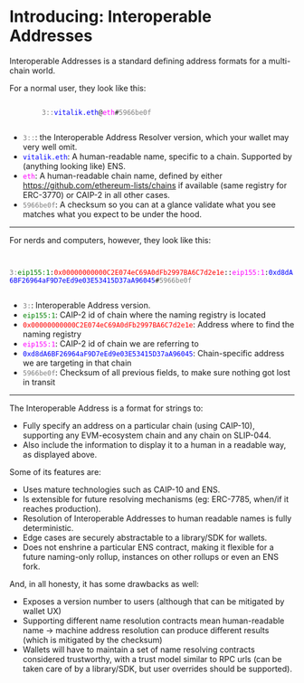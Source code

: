 Introducing: Interoperable Addresses
====

Interoperable Addresses is a standard defining address formats for a multi-chain world.

For a normal user, they look like this:

<p>
    <code>
        <span style="color:grey">3::</span><span style="color: blue">vitalik.eth</span>@<span style="color: magenta">eth</span>#<span style="color:grey">5966be0f</span>
    </code>
</p>

- <code><span style="color:grey">3::</span></code>: the Interoperable Address Resolver version, which your wallet may very well omit.
- <code><span style="color: blue">vitalik.eth</span></code>: A human-readable name, specific to a chain. Supported by (anything looking like) ENS.
- <code><span style="color: magenta">eth</span></code>: A human-readable chain name, defined by either https://github.com/ethereum-lists/chains if available (same registry for ERC-3770) or CAIP-2 in all other cases.
- <code><span style="color:grey">5966be0f</span></code>: A checksum so you can at a glance validate what you see matches what you expect to be under the hood.

---

For nerds and computers, however, they look like this:

<p>
    <code>
        <span style="color:grey">3:</span><span style="color:green">eip155:1</span>:<span style="color: red">0x00000000000C2E074eC69A0dFb2997BA6C7d2e1e</span>::<span style="color:magenta">eip155:1</span>:<span style="color: blue">0xd8dA6BF26964aF9D7eEd9e03E53415D37aA96045</span>#<span style="color:grey">5966be0f</span>
    </code>
</p>

- <code><span style="color:grey">3:</span></code>: Interoperable Address version.
- <code><span style="color:green">eip155:1</span></code>: CAIP-2 id of chain where the naming registry is located
- <code><span style="color: red">0x00000000000C2E074eC69A0dFb2997BA6C7d2e1e</span></code>: Address where to find the naming registry
- <code><span style="color:magenta">eip155:1</span></code>: CAIP-2 id of chain we are referring to
- <code><span style="color: blue">0xd8dA6BF26964aF9D7eEd9e03E53415D37aA96045</span></code>: Chain-specific address we are targeting in that chain
- <code><span style="color:grey">5966be0f</span></code>: Checksum of all previous fields, to make sure nothing got lost in transit

---

The Interoperable Address is a format for strings to:
- Fully specify an address on a particular chain (using CAIP-10), supporting any EVM-ecosystem chain and any chain on SLIP-044.
- Also include the information to display it to a human in a readable way, as displayed above.

Some of its features are:
- Uses mature technologies such as CAIP-10 and ENS.
- Is extensible for future resolving mechanisms (eg: ERC-7785, when/if it reaches production).
- Resolution of Interoperable Addresses to human readable names is fully deterministic.
- Edge cases are securely abstractable to a library/SDK for wallets.
- Does not enshrine a particular ENS contract, making it flexible for a future naming-only rollup, instances on other rollups or even an ENS fork.

And, in all honesty, it has some drawbacks as well:
- Exposes a version number to users (although that can be mitigated by wallet UX)
- Supporting different name resolution contracts mean human-readable name -> machine address resolution can produce different results (which is mitigated by the checksum)
- Wallets will have to maintain a set of name resolving contracts considered trustworthy, with a trust model similar to RPC urls (can be taken care of by a library/SDK, but user overrides should be supported).
